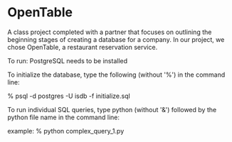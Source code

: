 # OpenTable
A class project completed with a partner that focuses on outlining the beginning stages of creating a database for a company. In our project, we chose OpenTable, a restaurant reservation service. 

To run: 
PostgreSQL needs to be installed 

To initialize the database, type the following (without '%') in the command line: 

% psql -d postgres -U isdb -f initialize.sql

To run individual SQL queries, type python (without '&') followed by the python file name in the command line: 

example: % python complex_query_1.py 
